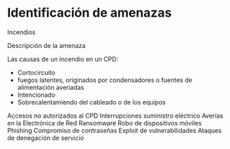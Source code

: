 # Identificación de amenazas

Incendios

Descripción de la amenaza

Las causas de un incendio en un CPD:
- Cortocircuito
- fuegos latentes, originados por condensadores o fuentes de alimentación averiadas
- Intencionado
- Sobrecalentamiendo del cableado o de los equipos


Accesos no autorizados al CPD
Interrupciones suministro eléctrico
Averías en la Electrónica de Red
Ransomware
Robo de dispositivos móviles
Phishing
Compromiso de contraseñas
Exploit de vulnerabilidades
Ataques de denegación de servicio
